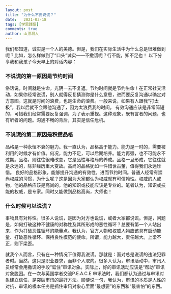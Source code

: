 ```yaml
---
layout: post
title: "为什么不要说谎？"
date:   2021-03-18
tags: [学思践悟]
comments: true
author: 山顶洞人
---
```


我们都知道，诚实是一个人的美德。但是，我们在实际生活中为什么总是很难做到呢？比如，怎么样做到了“口头”诚实——不撒谎呢？行不能，知不足也！
以下分享我和我孩子今天早上的对话内容：

### 不说谎的第一原因是节约时间

俗话说，时间就是生命，光阴一去不复返。节约时间就是节约生命！在正常社交活动，如果你经常说谎，别人就得反复猜测你是什么意思，进而要反复沟通以确定对方意图。这就是时间的浪费，也是生命的浪费。一般来说，如果有人跟我“打太极”，我以后就不会跟他沟通了，因为太浪费我的时间。
有效沟通应该是非常简短的，可惜我们经常需要反复强调，为了表示重视。这种现象，既有言者的问题，也有听者的问题。沟通不畅的背后，其实是信任危机。

### 不说谎的第二原因是积攒品格

品格是一种永恒不衰的魅力。我一直认为，品格高于能力。能力是一时的，需要被利用的时候才有价值。何况，能力不足，可以后期培养。能力再强，也不可能永不过期。品格，则往往很难改变，它是品性与格局的养成。品格一旦形成，它往往就是永远的，除非经历重大变故。高尚的品格犹如一件惜世古董，值得我们永远珍惜。
良好的品格形象，能够提升沟通的有效性，进而节约时间。普通人经常有崇尚权威的习惯，为什么呢？这是因为大家都认为权威就有可信赖性。权威的人或物，他的品格应该是高尚的，他的知识或技能应该是专业的。笔者认为，知识或技能的权威，是专家。同时又能做到品格高尚，大师也！

### 什么时候可以说谎？
事物具有对称性。很多人说谎，是因为对方也说谎，或者大家都说谎。但是，问题是，如何打破这种不健康的对称性及其所形成的恶性循环？总要有第一个人站出来，作为打破恶性循环的能量点。我认为，官方人物和权威人物应该具有启动能量、打破恶性循环、保持良性模范的使命。所谓，能力越大，责任越大。上梁不正，则下梁歪。

就我个人而言，只有在一种情况下值得我说谎。那就是：面对总是说谎的违法犯罪者时。当然，这只是职业要求，而非个人取向。很多人认为，审讯活动中，审讯人员经常会用撒谎的手段“诓住”审讯对象。实际上，好的审讯活动应该是“帮助”审讯对象脱困。在一次与英国学者交流P.E.A.C.E 审讯法时，我们都认为通过与审讯对象建立信任，是突破审讯的最好方法。顺便说一句，我认为，审讯的本质是人性的对抗，审讯的根本任务是抓住审讯对象心里面“最想要”的东西和“最害怕”的东西。

